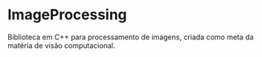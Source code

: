 # ImageProcessing
Biblioteca em C++ para processamento de imagens, criada como meta da matéria de visão computacional.
